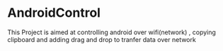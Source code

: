 # AndroidControl

This Project is aimed at controlling android over wifi(network) , copying clipboard and adding drag and drop to tranfer data over network 
